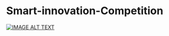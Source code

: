 # Smart-innovation-Competition
[![IMAGE ALT TEXT](http://img.youtube.com/vi/wckoKQeHPiM/0.jpg)](https://youtu.be/wckoKQeHPiM)
